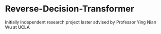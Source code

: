 # Reverse-Decision-Transformer
Initially Independent research project laster advised by Professor Ying Nian Wu at UCLA
